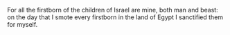 For all the firstborn of the children of Israel are mine, both man and beast: on the day that I smote every firstborn in the land of Egypt I sanctified them for myself.
